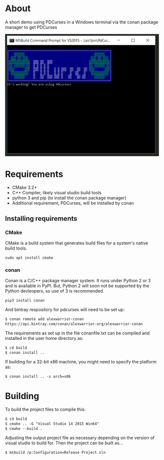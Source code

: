 # About

A short demo using PDCurses in a Windows terminal via the conan package manager to get PDCurses

![Screenshot](screenshot.png)

# Requirements

* CMake 3.2+
* C++ Compiler, likely visual studio build tools
* python 3 and pip (to install the conan package manager)
* Additional requirement, PDCurses, will be installed by conan

## Installing requirements

### CMake
CMake is a build system that generates build files for a system's native build
tools.

```shell
sudo apt install cmake
```

### conan
Conan is a C/C++ package manager system.  It runs under Python 2 or 3 and is
available in PyPI.  But, Python 2 will soon not be supported by the Python
devleopers, so use of 3 is recommended.

```shell
pip3 install conan
```

And bintray respository for pdcurses will need to be set up:

    $ conan remote add alexwarrior-conan https://api.bintray.com/conan/alexwarrior-org/alexwarrior-conan


The requirements as set up in the file conanfile.txt can be compiled and installed in the user home directory as:

    $ cd build
    $ conan install ..

If building for a 32-bit x86 machine, you might need to specify the platform as:

    $ conan install .. -s arch=x86


# Building

To build the project files to compile this:

    $ cd build
    $ cmake .. -G "Visual Studio 14 2015 Win64"
    $ cmake --build .

Adjusting the output project file as necessary depending on the version of visual studio to build for.  Then the project can be built as...

    $ msbuild /p:Configuration=Release Project.sln
